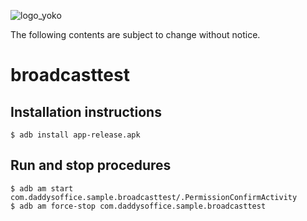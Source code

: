 
![logo_yoko](https://user-images.githubusercontent.com/12094983/221774165-e55f1ec6-7eeb-48ef-a295-5f64083f437e.jpg)

The following contents are subject to change without notice.

# broadcasttest

## Installation instructions
```
$ adb install app-release.apk
```
## Run and stop procedures
```
$ adb am start com.daddysoffice.sample.broadcasttest/.PermissionConfirmActivity
$ adb am force-stop com.daddysoffice.sample.broadcasttest
```

